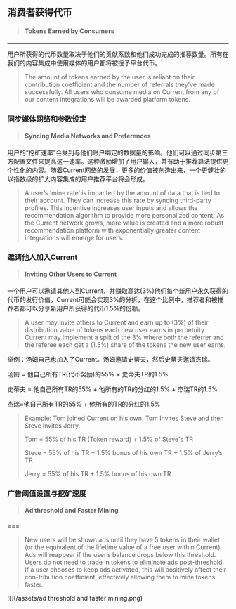 ## 消费者获得代币

> #### Tokens Earned by Consumers

---

用户所获得的代币数量取决于他们的贡献系数和他们成功完成的推荐数量。所有在我们的内容集成中使用媒体的用户都将被授予平台代币。

> The amount of tokens earned by the user is reliant on their contribution coefficient and the number of referrals they've made successfully. All users who consume media on Current from any of our content integrations will be awarded platform tokens.

### 同步媒体网络和参数设定

> #### Syncing Media Networks and Preferences

用户的“挖矿速率”会受到与他们账户绑定的数据量的影响。他们可以通过同步第三方配置文件来提高这一速率。这种激励增加了用户输入，并有助于推荐算法提供更个性化的内容。随着Current网络的发展，更多的价值被创造出来，一个更健壮的以指数级的扩大内容集成的用户推荐平台将会形成。

> A user’s ‘mine rate’ is impacted by the amount of data that is tied to their account. They can increase this rate by syncing third-party profiles. This incentive increases user inputs and allows the recommendation algorithm to provide more personalized content. As the Current network grows, more value is created and a more robust recommendation platform with exponentially greater content integrations will emerge for users.

### 邀请他人加入Current

> #### Inviting Other Users to Current

一个用户可以邀请其他人到Current，并赚取高达\(3%\)他们每个新用户永久获得的代币的发行价值。Current可能会实现3%的分拆，在这个比例中，推荐者和被推荐者都可以分享新用户所获得的代币1.5%的份额。

> A user may invite others to Current and earn up to \(3%\) of their distribution value of tokens each new user earns in perpetuity. Current may implement a split of the 3% where both the referrer and the referee each get a \(1.5%\) share of the tokens the new user earns.

举例：汤姆自己也加入了Current。汤姆邀请史蒂夫，然后史蒂夫邀请杰瑞。

汤姆 = 他自己所有TR\(代币奖励\)的55% + 史蒂夫TR的1.5%

史蒂夫 = 他自己所有TR的55% + 他所有的TR的分红的1.5% + 杰瑞TR的1.5%

杰瑞=他自己所有TR的55% + 他所有的TR的分红的1.5%

> Example: Tom joined Current on his own. Tom Invites Steve and then Steve invites Jerry.
>
> Tom = 55% of his TR \(Token reward\) + 1.5% of Steve's TR
>
> Steve = 55% of his TR + 1.5% bonus of his own TR + 1.5% of Jerry’s TR
>
> Jerry = 55% of his TR + 1.5% bonus of his own TR

### 广告阈值设置与挖矿速度

> #### Ad threshold and Faster Mining

===

> New users will be shown ads until they have 5 tokens in their wallet \(or the equivalent of the lifetime value of a free user within Current\). Ads will reappear if the user’s balance drops below this threshold. Users do not need to trade in tokens to eliminate ads post-threshold. If a user chooses to keep ads activated, this will positively affect their con-tribution coefficient, effectively allowing them to mine tokens faster.

![](/assets/ad threshold and faster mining.png)

